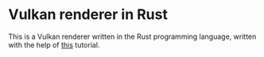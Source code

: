 # Vulkan renderer in Rust

This is a Vulkan renderer written in the Rust programming language, written with the help of [this](https://kylemayes.github.io/vulkanalia/introduction.html) tutorial.